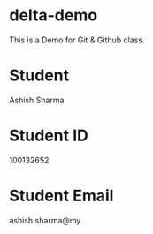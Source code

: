 # delta-demo
This is a Demo for Git &amp; Github class.
# Student
Ashish Sharma
# Student ID
100132652
# Student Email
ashish.sharma@my